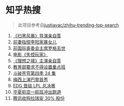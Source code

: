 # 知乎热搜

> 此项目参考自[justjavac/zhihu-trending-top-search](https://github.com/justjavac/zhihu-trending-top-search/blob/main/utils.ts)

<!-- BEGIN -->
  <!-- 最后更新时间:Tue Aug 31 2021 02:20:32 GMT+0000 (Coordinated Universal Time) -->
  1. [《扫黑风暴》导演亲自答](https://www.zhihu.com/search?q=扫黑风暴)
1. [前妻指控李阳家暴女儿](https://www.zhihu.com/search?q=李阳家暴)
1. [前国际奥委会主席罗格去世](https://www.zhihu.com/search?q=罗格)
1. [电影《失控玩家》](https://www.zhihu.com/search?q=失控玩家)
1. [《理想之城》主演亲自答](https://www.zhihu.com/search?q=理想之城)
1. [教育部要求不得设置重点班](https://www.zhihu.com/search?q=重点班)
1. [斗破苍穹第四季 24 集](https://www.zhihu.com/search?q=斗破苍穹)
1. [梅西上演巴黎首秀](https://www.zhihu.com/search?q=梅西)
1. [EDG 晋级 LPL 总决赛](https://www.zhihu.com/search?q=EDG)
1. [华夏航空一航班冲出跑道](https://www.zhihu.com/search?q=华夏航空)
1. [腾讯收购拉瑞安 30% 股份](https://www.zhihu.com/search?q=腾讯游戏)
  <!-- END -->